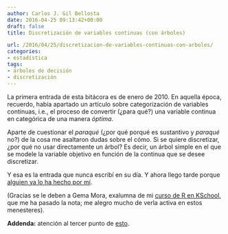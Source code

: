 ```yaml
---
author: Carlos J. Gil Bellosta
date: 2016-04-25 09:13:42+00:00
draft: false
title: Discretización de variables continuas (con árboles)

url: /2016/04/25/discretizacion-de-variables-continuas-con-arboles/
categories:
- estadística
tags:
- árboles de decisión
- discretización
---
```


La primera entrada de esta bitácora es de enero de 2010. En aquella época, recuerdo, había apartado un artículo sobre categorización de variables continuas, i.e., el proceso de convertir (¿para qué?) una variable continua en categórica de una manera _óptima_.

Aparte de cuestionar el _paraqué_ (¿por qué porqué es sustantivo y _paraqué_ no?) de la cosa me asaltaron dudas sobre el cómo. Si se quiere discretizar, ¿por qué no usar directamente un árbol? Es decir, un árbol simple en el que se modele la variable objetivo en función de la continua que se desee discretizar.

Y esa es la entrada que nunca escribí en su día. Y ahora llego tarde porque [alguien ya lo ha hecho por mí](https://blog.clevertap.com/how-to-convert-numerical-variables-to-categorical-variables-with-decision-trees/).

(Gracias se le deben a Gema Mora, exalumna de mi [curso de R en KSchool](http://kschool.com/cursos/madrid/programa-profesional-de-iniciacion-a-r/), que me ha pasado la nota; me alegro mucho de verla activa en estos menesteres).

**Addenda:** atención al tercer punto de [esto](http://www.datanalytics.com/2017/01/20/la-h-filosofia-de-la-estadistica-en-once-puntos/).